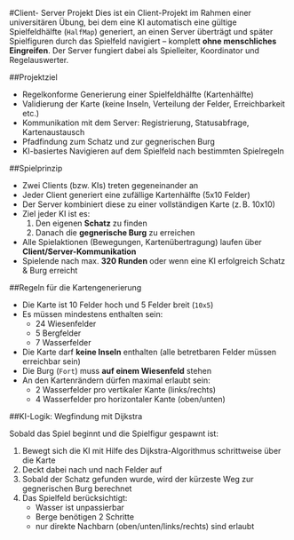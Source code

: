 #Client- Server Projekt
Dies ist ein Client-Projekt im Rahmen einer universitären Übung, bei dem eine KI automatisch eine gültige Spielfeldhälfte (`HalfMap`) generiert, an einen Server überträgt und später Spielfiguren durch das Spielfeld navigiert – komplett **ohne menschliches Eingreifen**. Der Server fungiert dabei als Spielleiter, Koordinator und Regelauswerter.


##Projektziel

- Regelkonforme Generierung einer Spielfeldhälfte (Kartenhälfte)
- Validierung der Karte (keine Inseln, Verteilung der Felder, Erreichbarkeit etc.)
- Kommunikation mit dem Server: Registrierung, Statusabfrage, Kartenaustausch
- Pfadfindung zum Schatz und zur gegnerischen Burg
- KI-basiertes Navigieren auf dem Spielfeld nach bestimmten Spielregeln
  

##Spielprinzip

- Zwei Clients (bzw. KIs) treten gegeneinander an
- Jeder Client generiert eine zufällige Kartenhälfte (5x10 Felder)
- Der Server kombiniert diese zu einer vollständigen Karte (z. B. 10x10)
- Ziel jeder KI ist es:
  1. Den eigenen **Schatz** zu finden
  2. Danach die **gegnerische Burg** zu erreichen
- Alle Spielaktionen (Bewegungen, Kartenübertragung) laufen über **Client/Server-Kommunikation**
- Spielende nach max. **320 Runden** oder wenn eine KI erfolgreich Schatz & Burg erreicht

  
##Regeln für die Kartengenerierung

- Die Karte ist 10 Felder hoch und 5 Felder breit (`10x5`)
- Es müssen mindestens enthalten sein:
  - 24 Wiesenfelder
  - 5 Bergfelder
  - 7 Wasserfelder
- Die Karte darf **keine Inseln** enthalten (alle betretbaren Felder müssen erreichbar sein)
- Die Burg (`Fort`) muss **auf einem Wiesenfeld** stehen
- An den Kartenrändern dürfen maximal erlaubt sein:
  - 2 Wasserfelder pro vertikaler Kante (links/rechts)
  - 4 Wasserfelder pro horizontaler Kante (oben/unten)
    
    
##KI-Logik: Wegfindung mit Dijkstra

Sobald das Spiel beginnt und die Spielfigur gespawnt ist:

1. Bewegt sich die KI mit Hilfe des Dijkstra-Algorithmus schrittweise über die Karte
2. Deckt dabei nach und nach Felder auf
3. Sobald der Schatz gefunden wurde, wird der kürzeste Weg zur gegnerischen Burg berechnet
4. Das Spielfeld berücksichtigt:  
   - Wasser ist unpassierbar
   - Berge benötigen 2 Schritte
   - nur direkte Nachbarn (oben/unten/links/rechts) sind erlaubt
